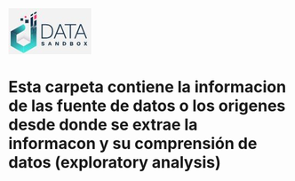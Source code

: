 <img src="/App/logdat.JPG" alt="My cool logo"/>

# Esta carpeta contiene la informacion de las fuente de datos o los origenes desde donde se extrae la informacon y su comprensión de datos (exploratory analysis)


